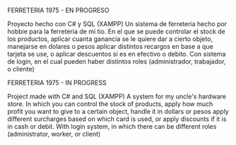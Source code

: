 
FERRETERIA 1975 - EN PROGRESO

Proyecto hecho con C# y SQL (XAMPP)
Un sistema de ferreteria hecho por hobbie para la ferreteria de mi tio.
En el que se puede controlar el stock de los productos, aplicar cuanta ganancia se le quiere dar a cierto objeto, manejarse en dolares o pesos
aplicar distintos recargos en base a que tarjeta se use, o aplicar descuentos si es en efectivo o debito.
Con sistema de login, en el cual pueden haber distintos roles (administrador, trabajador, o cliente)

FERRETERIA 1975 - IN PROGRESS

Project made with C# and SQL (XAMPP)
A system for my uncle's hardware store.
In which you can control the stock of products, apply how much profit you want to give to a certain object, handle it in dollars or pesos
apply different surcharges based on which card is used, or apply discounts if it is in cash or debit.
With login system, in which there can be different roles (administrator, worker, or client)
